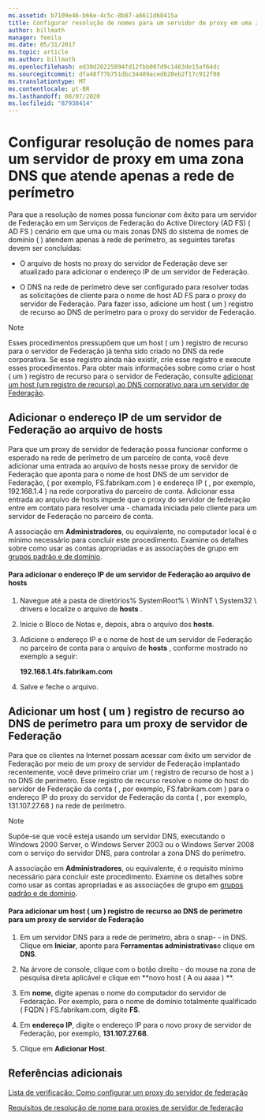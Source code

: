```yaml
---
ms.assetid: b7109e46-b66e-4c5c-8b87-a6611d68415a
title: Configurar resolução de nomes para um servidor de proxy em uma zona DNS que atende apenas a rede de perímetro
author: billmath
manager: femila
ms.date: 05/31/2017
ms.topic: article
ms.author: billmath
ms.openlocfilehash: ed30d26225894fd12fbb007d9c1463de15af64dc
ms.sourcegitcommit: dfa48f77b751dbc34409aced628eb2f17c912f08
ms.translationtype: MT
ms.contentlocale: pt-BR
ms.lasthandoff: 08/07/2020
ms.locfileid: "87938414"
---
```

# <a name="configure-name-resolution-for-a-federation-server-proxy-in-a-dns-zone-that-serves-only-the-perimeter-network"></a>Configurar resolução de nomes para um servidor de proxy em uma zona DNS que atende apenas a rede de perímetro


Para que a resolução de nomes possa funcionar com êxito para um servidor de Federação em um Serviços de Federação do Active Directory (AD FS) \( AD FS \) cenário em que uma ou mais zonas DNS do sistema de nomes de domínio \( \) atendem apenas à rede de perímetro, as seguintes tarefas devem ser concluídas:

-   O arquivo de hosts no proxy do servidor de Federação deve ser atualizado para adicionar o endereço IP de um servidor de Federação.

-   O DNS na rede de perímetro deve ser configurado para resolver todas as solicitações de cliente para o nome de host AD FS para o proxy do servidor de Federação. Para fazer isso, adicione um host \( um \) registro de recurso ao DNS de perímetro para o proxy do servidor de Federação.

> [!NOTE]
> Esses procedimentos pressupõem que um host \( um \) registro de recurso para o servidor de Federação já tenha sido criado no DNS da rede corporativa. Se esse registro ainda não existir, crie esse registro e execute esses procedimentos. Para obter mais informações sobre como criar o host \( um \) registro de recurso para o servidor de Federação, consulte [adicionar um host &#40;um registro de recurso&#41; ao DNS corporativo para um servidor de Federação](Add-a-Host--A--Resource-Record-to-Corporate-DNS-for-a-Federation-Server.md).

## <a name="add-the-ip-address-of-a-federation-server-to-the-hosts-file"></a>Adicionar o endereço IP de um servidor de Federação ao arquivo de hosts
Para que um proxy de servidor de federação possa funcionar conforme o esperado na rede de perímetro de um parceiro de conta, você deve adicionar uma entrada ao arquivo de hosts nesse proxy de servidor de Federação que aponta para o nome de host DNS de um servidor de Federação, \( por exemplo, FS.fabrikam.com \) e endereço IP \( , por exemplo, 192.168.1.4 \) na rede corporativa do parceiro de conta. Adicionar essa entrada ao arquivo de hosts impede que o proxy do servidor de federação entre em contato para resolver uma \- chamada iniciada pelo cliente para um servidor de Federação no parceiro de conta.

A associação em **Administradores**, ou equivalente, no computador local é o mínimo necessário para concluir este procedimento.  Examine os detalhes sobre como usar as contas apropriadas e as associações de grupo em [grupos padrão e de domínio](https://go.microsoft.com/fwlink/?LinkId=83477).

#### <a name="to-add-the-ip-address-of-a-federation-server-to-the-hosts-file"></a>Para adicionar o endereço IP de um servidor de Federação ao arquivo de hosts

1.  Navegue até a pasta de diretórios% SystemRoot% \\ WinNT \\ System32 \\ drivers e localize o arquivo de **hosts** .

2.  Inicie o Bloco de Notas e, depois, abra o arquivo dos **hosts**.

3.  Adicione o endereço IP e o nome de host de um servidor de Federação no parceiro de conta para o arquivo de **hosts** , conforme mostrado no exemplo a seguir:

    **192.168.1.4fs.fabrikam.com**

4.  Salve e feche o arquivo.

## <a name="add-a-host-a-resource-record-to-perimeter-dns-for-a-federation-server-proxy"></a>Adicionar um host \( um \) registro de recurso ao DNS de perímetro para um proxy de servidor de Federação
Para que os clientes na Internet possam acessar com êxito um servidor de Federação por meio de um proxy de servidor de Federação implantado recentemente, você deve primeiro criar um \( registro de recurso de host a \) no DNS de perímetro. Esse registro de recurso resolve o nome do host do servidor de Federação da conta \( , por exemplo, FS.fabrikam.com \) para o endereço IP do proxy do servidor de Federação da conta \( , por exemplo, 131.107.27.68 \) na rede de perímetro.

> [!NOTE]
> Supõe-se que você esteja usando um servidor DNS, executando o Windows 2000 Server, o Windows Server 2003 ou o Windows Server 2008 com o serviço do servidor DNS, para controlar a zona DNS do perímetro.

A associação em **Administradores**, ou equivalente, é o requisito mínimo necessário para concluir este procedimento.  Examine os detalhes sobre como usar as contas apropriadas e as associações de grupo em [grupos padrão e de domínio](https://go.microsoft.com/fwlink/?LinkId=83477).

#### <a name="to-add-a-host-a-resource-record-to-perimeter-dns-for-a-federation-server-proxy"></a>Para adicionar um host \( um \) registro de recurso ao DNS de perímetro para um proxy de servidor de Federação

1.  Em um servidor DNS para a rede de perímetro, abra o snap- \- in DNS. Clique em **Iniciar**, aponte para **Ferramentas administrativas**e clique em **DNS**.

2.  Na árvore de console, clique com o botão direito \- do mouse na zona de pesquisa direta aplicável e clique em **novo host \( A ou aaaa \) **.

3.  Em **nome**, digite apenas o nome do computador do servidor de Federação. Por exemplo, para o nome de domínio totalmente qualificado \( FQDN \) FS.fabrikam.com, digite **FS**.

4.  Em **endereço IP**, digite o endereço IP para o novo proxy de servidor de Federação, por exemplo, **131.107.27.68**.

5.  Clique em **Adicionar Host**.

## <a name="additional-references"></a>Referências adicionais
[Lista de verificação: Como configurar um proxy do servidor de federação](Checklist--Setting-Up-a-Federation-Server-Proxy.md)

[Requisitos de resolução de nome para proxies de servidor de federação](/previous-versions/windows/it-pro/windows-server-2012-R2-and-2012/dd807055(v=ws.11))

